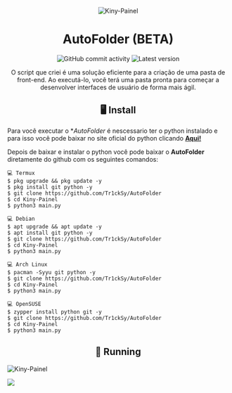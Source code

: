 <p align="center" ><img alt="Kiny-Painel" src="https://raw.githubusercontent.com/MicaelliMedeiros/micaellimedeiros/master/image/computer-illustration.png"></p>

<h1 align="center">AutoFolder (BETA)</h1>
<p align="center">
  <img alt="GitHub commit activity" src="https://img.shields.io/github/commit-activity/m/Kiny-Kiny/Kiny-Painel">
  <img alt="Latest version" src="https://img.shields.io/github/v/release/Kiny-Kiny/Kiny-Painel.svg" alt="Latest version">

  <p align="center">
   O script que criei é uma solução eficiente para a criação de uma pasta de front-end. Ao executá-lo, você terá uma pasta pronta para começar a desenvolver interfaces de usuário de forma mais ágil.
  </p>
</p> 


<h2 align="center">🖥 Install</h2>

Para você executar o **AutoFolder* é nescessario ter o python instalado e para isso você pode baixar no site oficial do python clicando [**Aqui!**](https://www.python.org/downloads/)

Depois de baixar e instalar o python você pode baixar o **AutoFolder** diretamente do github com os seguintes comandos:

```
💻 Termux
$ pkg upgrade && pkg update -y
$ pkg install git python -y
$ git clone https://github.com/Tr1ckSy/AutoFolder
$ cd Kiny-Painel
$ python3 main.py

💻 Debian
$ apt upgrade && apt update -y
$ apt install git python -y
$ git clone https://github.com/Tr1ckSy/AutoFolder
$ cd Kiny-Painel
$ python3 main.py

💻 Arch Linux
$ pacman -Syyu git python -y
$ git clone https://github.com/Tr1ckSy/AutoFolder
$ cd Kiny-Painel
$ python3 main.py

💻 OpenSUSE
$ zypper install python git -y
$ git clone https://github.com/Tr1ckSy/AutoFolder
$ cd Kiny-Painel
$ python3 main.py
```

<p align="center" >
  <h2 align="center">🚀 Running</h2>
  <img alt="Kiny-Painel" src="https://github.com/Kiny-Kiny/Kiny-Painel/blob/main/IMG_20210815_155210_616.jpg">
</p>


<a href="https://t.me/Tr1ckSyz" alt="Telegram">
  <img src = "https://img.shields.io/badge/-Telegram-1ca0f1?style=for-the-badge&labelColor=1ca0f1&logo=telegram&logoColor=white&link=https://t.me/Tr1ckSyz" /> </a>

 
  </table>
</div>
 
